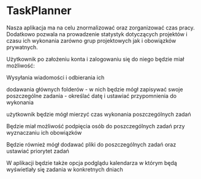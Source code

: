 # TaskPlanner
Nasza aplikacja ma na celu znormalizować oraz zorganizować czas pracy. Dodatkowo pozwala na prowadzenie statystyk dotyczących projektów i czasu ich wykonania  zarówno grup projektowych jak i obowiązków prywatnych.

 

Użytkownik po założeniu konta i zalogowaniu  się do niego będzie miał możliwość:

Wysyłania wiadomości i odbierania ich

dodawania głównych folderów - w nich będzie mógł zapisywać swoje poszczególne zadania - określać datę i ustawiać przypomnienia do wykonania

użytkownik będzie mógł mierzyć czas wykonania poszczególnych zadań

Będzie miał możliwość podpięcia osób do poszczególnych zadań przy wyznaczaniu ich obowiązków

Będzie również mógł dodawać pliki do poszczególnych zadań  oraz ustawiać priorytet zadań

W aplikacji będzie także opcja podglądu kalendarza w którym będą wyświetlały się zadania w konkretnych dniach
